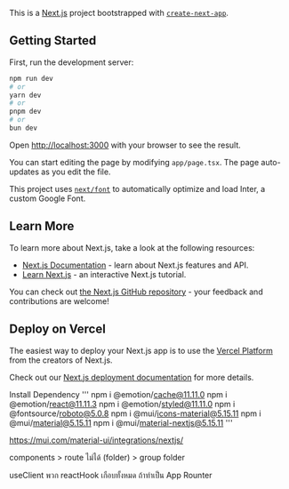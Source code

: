 This is a [Next.js](https://nextjs.org/) project bootstrapped with [`create-next-app`](https://github.com/vercel/next.js/tree/canary/packages/create-next-app).

## Getting Started

First, run the development server:

```bash
npm run dev
# or
yarn dev
# or
pnpm dev
# or
bun dev
```

Open [http://localhost:3000](http://localhost:3000) with your browser to see the result.

You can start editing the page by modifying `app/page.tsx`. The page auto-updates as you edit the file.

This project uses [`next/font`](https://nextjs.org/docs/basic-features/font-optimization) to automatically optimize and load Inter, a custom Google Font.

## Learn More

To learn more about Next.js, take a look at the following resources:

- [Next.js Documentation](https://nextjs.org/docs) - learn about Next.js features and API.
- [Learn Next.js](https://nextjs.org/learn) - an interactive Next.js tutorial.

You can check out [the Next.js GitHub repository](https://github.com/vercel/next.js/) - your feedback and contributions are welcome!

## Deploy on Vercel

The easiest way to deploy your Next.js app is to use the [Vercel Platform](https://vercel.com/new?utm_medium=default-template&filter=next.js&utm_source=create-next-app&utm_campaign=create-next-app-readme) from the creators of Next.js.

Check out our [Next.js deployment documentation](https://nextjs.org/docs/deployment) for more details.


Install Dependency
'''
npm i @emotion/cache@11.11.0
npm i @emotion/react@11.11.3
npm i @emotion/styled@11.11.0
npm i @fontsource/roboto@5.0.8
npm i @mui/icons-material@5.15.11
npm i @mui/material@5.15.11
npm i @mui/material-nextjs@5.15.11
'''

https://mui.com/material-ui/integrations/nextjs/

components > route ไม่ได้
(folder) > group folder

useClient พวก reactHook เกือบทั้งหมด ถ้าทำเป็น App Rounter